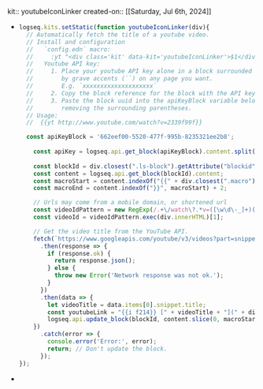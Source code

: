 kit:: youtubeIconLinker
created-on:: [[Saturday, Jul 6th, 2024]]

- ```javascript
  logseq.kits.setStatic(function youtubeIconLinker(div){
    // Automatically fetch the title of a youtube video.
    // Install and configuration
    //   `config.edn` macro:
    //     :yt "<div class='kit' data-kit='youtubeIconLinker'>$1</div>"
    //   Youtube API key:
    //     1. Place your youtube API key alone in a block surrounded
    //        by grave accents (``) on any page you want. 
    //        E.g. `xxxxxxxxxxxxxxxxxxxx`
    //     2. Copy the block reference for the block with the API key
    //     3. Paste the block uuid into the apiKeyBlock variable below,
    //        removing the surrounding parentheses.
    // Usage:
    //  {{yt http://www.youtube.com/watch?v=2339f99f}}
  
  	const apiKeyBlock = '662eef00-5520-477f-995b-8235321ee2b8';
   
      const apiKey = logseq.api.get_block(apiKeyBlock).content.split('`')[1];
    
      const blockId = div.closest(".ls-block").getAttribute("blockid");
      const content = logseq.api.get_block(blockId).content;
      const macroStart = content.indexOf("{{" + div.closest(".macro").dataset.macroName);
      const macroEnd = content.indexOf("}}", macroStart) + 2;
  
      // Urls may come from a mobile domain, or shortened url
      const videoIdPattern = new RegExp(/.+\/watch\?.*v=([\w\d\-_]+)(?:&{0,1}|^)/);
      const videoId = videoIdPattern.exec(div.innerHTML)[1];
  
      // Get the video title from the YouTube API.
      fetch(`https://www.googleapis.com/youtube/v3/videos?part=snippet&id=${videoId}&key=${apiKey}`)
        .then(response => {
          if (response.ok) {
            return response.json();
          } else {
            throw new Error('Network response was not ok.');
          }
        })
        .then(data => {
          let videoTitle = data.items[0].snippet.title;
          const youtubeLink = "{{i f214}} [" + videoTitle + "](" + div.innerHTML + ")";
          logseq.api.update_block(blockId, content.slice(0, macroStart) + youtubeLink + content.slice(macroEnd));
      })
        .catch(error => {
          console.error('Error:', error);
          return; // Don't update the block.
        });
  });
  ```
-
